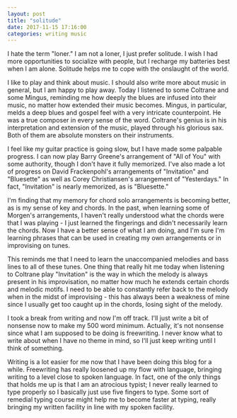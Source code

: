 ```yaml
---
layout: post
title: "solitude"
date: 2017-11-15 17:16:00
categories: writing music
---
```

I hate the term "loner." I am not a loner, I just prefer solitude. I wish I had more opportunities to socialize with people, but I recharge my batteries best when I am alone. Solitude helps me to cope with the onslaught of the world.

I like to play and think about music. I should also write more about music in general, but I am happy to play away. Today I listened to some Coltrane and some Mingus, reminding me how deeply the blues are infused into their music, no matter how extended their music becomes. Mingus, in particular, melds a deep blues and gospel feel with a very intricate counterpoint. He was a true composer in every sense of the word. Coltrane's genius is in his interpretation and extension of the music, played through his glorious sax. Both of them are absolute monsters on their instruments.

I feel like my guitar practice is going slow, but I have made some palpable progress. I can now play Barry Greene's arrangement of "All of You" with some authority, though I don't have it fully memorized. I've also made a lot of progress on David Frackenpohl's arrangements of "Invitation" and "Bluesette" as well as Corey Christiansen's arrangement of "Yesterdays." In fact, "Invitation" is nearly memorized, as is "Bluesette."

I'm finding that my memory for chord solo arrangements is becoming better, as is my sense of key and chords. In the past, when learning some of Morgen's arrangements, I haven't really understood what the chords were that I was playing - I just learned the fingerings and didn't necessarily learn the chords. Now I have a better sense of what I am doing, and I'm sure I'm learning phrases that can be used in creating my own arrangements or in improvising on tunes.

This reminds me that I need to learn the unaccompanied melodies and bass lines to all of these tunes. One thing that really hit me today when listening to Coltrane play "Invitation" is the way in which the melody is always present in his improvisation, no matter how much he extends certain chords and melodic motifs. I need to be able to constantly refer back to the melody when in the midst of improvising - this has always been a weakness of mine since I usually get too caught up in the chords, losing sight of the melody.

I took a break from writing and now I'm off track. I'll just write a bit of nonsense now to make my 500 word minimum. Actually, it's not nonsense since what I am supposed to be doing is freewriting. I never know what to write about when I have no theme in mind, so I'll just keep writing until I think of something.

Writing is a lot easier for me now that I have been doing this blog for a while. Freewriting has really loosened up my flow with language, bringing writing to a level close to spoken language. In fact, one of the only things that holds me up is that I am an atrocious typist; I never really learned to type properly so I basically just use five fingers to type. Some sort of remedial typing course might help me to become faster at typing, really bringing my written facility in line with my spoken facility.
